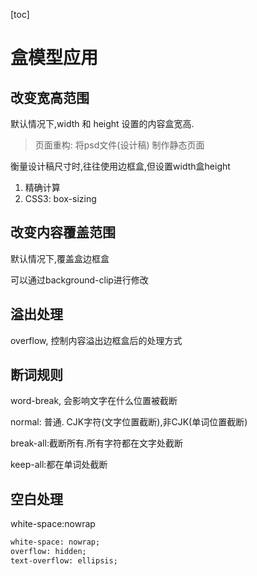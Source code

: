 [toc]

# 盒模型应用

## 改变宽高范围

默认情况下,width 和 height 设置的内容盒宽高.

> 页面重构: 将psd文件(设计稿) 制作静态页面

衡量设计稿尺寸时,往往使用边框盒,但设置width盒height

1. 精确计算
2. CSS3: box-sizing

## 改变内容覆盖范围

默认情况下,覆盖盒边框盒

可以通过background-clip进行修改

## 溢出处理

overflow, 控制内容溢出边框盒后的处理方式

## 断词规则

word-break, 会影响文字在什么位置被截断

normal: 普通. CJK字符(文字位置截断),非CJK(单词位置截断)

break-all:截断所有.所有字符都在文字处截断

keep-all:都在单词处截断

## 空白处理

white-space:nowrap


```html
white-space: nowrap;
overflow: hidden;
text-overflow: ellipsis;
```